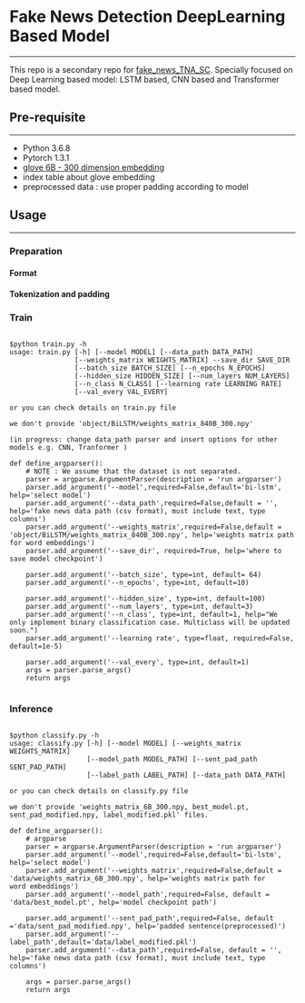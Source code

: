 # Fake News Detection DeepLearning Based Model
-----------------

This repo is a secondary repo for [fake_news_TNA_SC](https://github.com/jucho2725/fake_news_detection_TNA_SC). Specially focused on Deep Learning based model: LSTM based, CNN based and Transformer based model.

## Pre-requisite
-------------------------
- Python 3.6.8
- Pytorch 1.3.1
- [glove 6B - 300 dimension embedding](https://nlp.stanford.edu/projects/glove/)
- index table about glove embedding
- preprocessed data : use proper padding according to model


## Usage
-----------------------

### Preparation

#### Format

#### Tokenization and padding

### Train

<pre><code>
$python train.py -h
usage: train.py [-h] [--model MODEL] [--data_path DATA_PATH]
                [--weights_matrix WEIGHTS_MATRIX] --save_dir SAVE_DIR
                [--batch_size BATCH_SIZE] [--n_epochs N_EPOCHS]
                [--hidden_size HIDDEN_SIZE] [--num_layers NUM_LAYERS]
                [--n_class N_CLASS] [--learning rate LEARNING RATE]
                [--val_every VAL_EVERY]
                
or you can check details on train.py file

we don't provide 'object/BiLSTM/weights_matrix_840B_300.npy'

(in progress: change data_path parser and insert options for other models e.g. CNN, Tranformer )

def define_argparser():
    # NOTE : We assume that the dataset is not separated.
    parser = argparse.ArgumentParser(description = 'run argparser')
    parser.add_argument('--model',required=False,default='bi-lstm', help='select model')
    parser.add_argument('--data_path',required=False,default = '', help='fake news data path (csv format), must include text, type columns')
    parser.add_argument('--weights_matrix',required=False,default = 'object/BiLSTM/weights_matrix_840B_300.npy', help='weights matrix path for word embeddings')
    parser.add_argument('--save_dir', required=True, help='where to save model checkpoint')

    parser.add_argument('--batch_size', type=int, default= 64)
    parser.add_argument('--n_epochs', type=int, default=10)

    parser.add_argument('--hidden_size', type=int, default=100)
    parser.add_argument('--num_layers', type=int, default=3)
    parser.add_argument('--n_class', type=int, default=1, help="We only implement binary classification case. Multiclass will be updated soon.")
    parser.add_argument('--learning rate', type=float, required=False, default=1e-5)

    parser.add_argument('--val_every', type=int, default=1)
    args = parser.parse_args()
    return args

</pre></code>



### Inference

<pre><code>
$python classify.py -h
usage: classify.py [-h] [--model MODEL] [--weights_matrix WEIGHTS_MATRIX]
                   [--model_path MODEL_PATH] [--sent_pad_path SENT_PAD_PATH]
                   [--label_path LABEL_PATH] [--data_path DATA_PATH]

or you can check details on classify.py file

we don't provide 'weights_matrix_6B_300.npy, best_model.pt, sent_pad_modified.npy, label_modified.pkl' files.

def define_argparser():
    # argparse
    parser = argparse.ArgumentParser(description = 'run argparser')
    parser.add_argument('--model',required=False,default='bi-lstm', help='select model')
    parser.add_argument('--weights_matrix',required=False,default = 'data/weights_matrix_6B_300.npy', help='weights matrix path for         word embeddings')
    parser.add_argument('--model_path',required=False, default = 'data/best_model.pt', help='model checkpoint path')

    parser.add_argument('--sent_pad_path',required=False, default ='data/sent_pad_modified.npy', help='padded sentence(preprocessed)')
    parser.add_argument('--label_path',default='data/label_modified.pkl')
    parser.add_argument('--data_path',required=False, default = '', help='fake news data path (csv format), must include text, type         columns')

    args = parser.parse_args()
    return args

                   


</code></pre>

